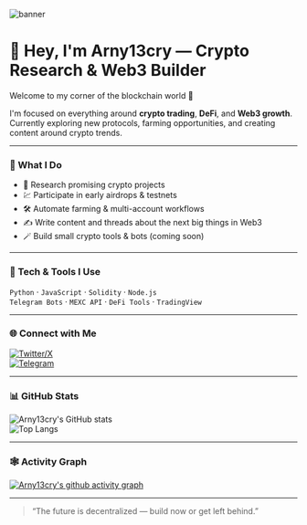![banner](https://files.oaiusercontent.com/file_0000000039946246b42c52d12c030ec7.png)

# 👋 Hey, I'm Arny13cry — Crypto Research & Web3 Builder

Welcome to my corner of the blockchain world 👾  

I'm focused on everything around **crypto trading**, **DeFi**, and **Web3 growth**.  
Currently exploring new protocols, farming opportunities, and creating content around crypto trends.

---

### 🚀 What I Do
- 🧠 Research promising crypto projects  
- 💹 Participate in early airdrops & testnets  
- 🛠️ Automate farming & multi-account workflows  
- ✍️ Write content and threads about the next big things in Web3  
- 🪄 Build small crypto tools & bots (coming soon)

---

### 🧩 Tech & Tools I Use
`Python` · `JavaScript` · `Solidity` · `Node.js`  
`Telegram Bots` · `MEXC API` · `DeFi Tools` · `TradingView`

---

### 🌐 Connect with Me
[![Twitter/X](https://img.shields.io/badge/Twitter-000000?style=for-the-badge&logo=x&logoColor=white)](https://x.com/yourhandle)  
[![Telegram](https://img.shields.io/badge/Telegram-2CA5E0?style=for-the-badge&logo=telegram&logoColor=white)](https://t.me/yourusername)

---

### 📊 GitHub Stats
![Arny13cry's GitHub stats](https://github-readme-stats.vercel.app/api?username=Arny13cry&show_icons=true&theme=radical)  
![Top Langs](https://github-readme-stats.vercel.app/api/top-langs/?username=Arny13cry&layout=compact&theme=radical)

---

### 🕸️ Activity Graph
[![Arny13cry's github activity graph](https://github-readme-activity-graph.vercel.app/graph?username=Arny13cry&theme=tokyo-night)](https://github.com/ashutosh00710/github-readme-activity-graph)

---

> “The future is decentralized — build now or get left behind.”
